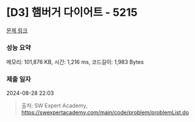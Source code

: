 # [D3] 햄버거 다이어트 - 5215 

[문제 링크](https://swexpertacademy.com/main/code/problem/problemDetail.do?contestProbId=AWT-lPB6dHUDFAVT) 

### 성능 요약

메모리: 101,876 KB, 시간: 1,216 ms, 코드길이: 1,983 Bytes

### 제출 일자

2024-08-28 22:03



> 출처: SW Expert Academy, https://swexpertacademy.com/main/code/problem/problemList.do
